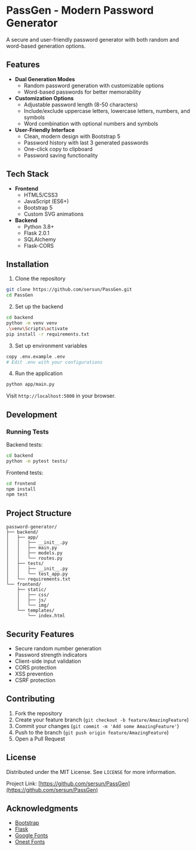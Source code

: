# PassGen - Modern Password Generator

A secure and user-friendly password generator with both random and word-based generation options.


## Features

- **Dual Generation Modes**
  - Random password generation with customizable options
  - Word-based passwords for better memorability
- **Customization Options**
  - Adjustable password length (8-50 characters)
  - Include/exclude uppercase letters, lowercase letters, numbers, and symbols
  - Word combination with optional numbers and symbols
- **User-Friendly Interface**
  - Clean, modern design with Bootstrap 5
  - Password history with last 3 generated passwords
  - One-click copy to clipboard
  - Password saving functionality

## Tech Stack

- **Frontend**
  - HTML5/CSS3
  - JavaScript (ES6+)
  - Bootstrap 5
  - Custom SVG animations
- **Backend**
  - Python 3.8+
  - Flask 2.0.1
  - SQLAlchemy
  - Flask-CORS

## Installation

1. Clone the repository
```bash
git clone https://github.com/sersun/PassGen.git
cd PassGen
```

2. Set up the backend
```bash
cd backend
python -m venv venv
.\venv\Scripts\activate
pip install -r requirements.txt
```

3. Set up environment variables
```bash
copy .env.example .env
# Edit .env with your configurations
```

4. Run the application
```bash
python app/main.py
```

Visit `http://localhost:5000` in your browser.

## Development

### Running Tests

Backend tests:
```bash
cd backend
python -m pytest tests/
```

Frontend tests:
```bash
cd frontend
npm install
npm test
```

## Project Structure

```
password-generator/
├── backend/
│   ├── app/
│   │   ├── __init__.py
│   │   ├── main.py
│   │   ├── models.py
│   │   └── routes.py
│   ├── tests/
│   │   ├── __init__.py
│   │   └── test_app.py
│   └── requirements.txt
└── frontend/
    ├── static/
    │   ├── css/
    │   ├── js/
    │   └── img/
    └── templates/
        └── index.html
```

## Security Features

- Secure random number generation
- Password strength indicators
- Client-side input validation
- CORS protection
- XSS prevention
- CSRF protection

## Contributing

1. Fork the repository
2. Create your feature branch (`git checkout -b feature/AmazingFeature`)
3. Commit your changes (`git commit -m 'Add some AmazingFeature'`)
4. Push to the branch (`git push origin feature/AmazingFeature`)
5. Open a Pull Request

## License

Distributed under the MIT License. See `LICENSE` for more information.

Project Link: [https://github.com/sersun/PassGen](https://github.com/sersun/PassGen)

## Acknowledgments

- [Bootstrap](https://getbootstrap.com)
- [Flask](https://flask.palletsprojects.com/)
- [Google Fonts](https://fonts.google.com)
- [Onest Fonts](https://onest.md/)